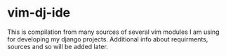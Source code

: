 vim-dj-ide
==========

This is compilation from many sources of several vim modules I am using for developing my django projects.
Additional info about requirments, sources and so will be added later.
